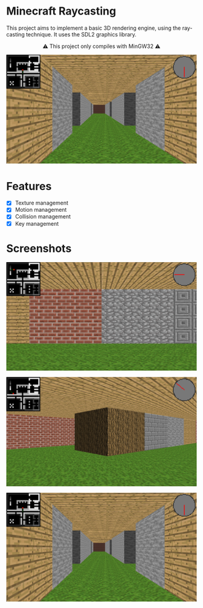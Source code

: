 # Minecraft Raycasting
This project aims to implement a basic 3D rendering engine, using the ray-casting technique. It uses the SDL2 graphics library.

<p align="center">⚠️ This project only compiles with MinGW32 ⚠️</p>

<p align="center"><img src="screenshots/screenshot%20(1).png" width="700"></p>

# Features
- [x] Texture management
- [x] Motion management
- [x] Collision management
- [x] Key management

# Screenshots
<p align="center"><img src="screenshots/screenshot%20(2).png" width="700"></p>
<p align="center"><img src="screenshots/screenshot%20(3).png" width="700"></p>
<p align="center"><img src="screenshots/screenshot%20(1).png" width="700"></p>
